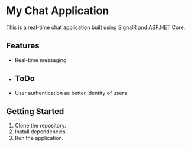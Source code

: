 # My Chat Application

This is a real-time chat application built using SignalR and ASP.NET Core.

## Features

- Real-time messaging

- ## ToDo 
- User authentication as better identity of users 

## Getting Started

1. Clone the repository.
2. Install dependencies.
3. Run the application.



